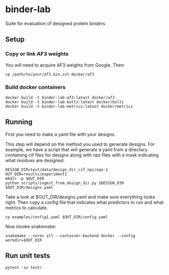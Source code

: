 # binder-lab
Suite for evaluation of designed protein binders

## Setup

### Copy or link AF3 weights
You will need to acquire AF3 weights from Google. Then:
```
cp /path/to/your/af3.bin.zst docker/af3
```

### Build docker containers
```
docker build -t binder-lab-af3:latest docker/af3
docker build -t binder-lab-boltz:latest docker/boltz
docker build -t binder-lab-metrics:latest docker/metrics
```

## Running
First you need to make a yaml file with your designs.

This step will depend on the method you used to generate designs. For example, we have a
script that will generate a yaml from a directory containing cif files for designs along
with npz files with a mask indicating what residues are designed.

```
DESIGN_DIR=test/data/design_dir_cif_npz/oqo-1
OUT_DIR=results/experiment1
mkdir -p $OUT_DIR
python scripts/ingest_from_design_dir.py $DESIGN_DIR $OUT_DIR/designs.yaml
```

Take a look at $OUT_DIR/designs.yaml and make sure everything looks right. Then copy a config
file that indicates what predictors to run and what metrics to calculate.

```
cp examples/config1.yaml $OUT_DIR/config.yaml
```

Now invoke snakemake:
```
snakemake --cores all --container-backend docker --config workdir=$OUT_DIR
```

## Run unit tests
```
pytest -sv test/
```